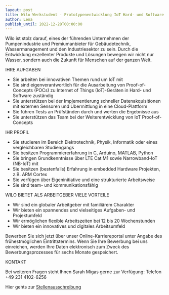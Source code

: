 ```yaml
---
layout: post
title: Wilo Werkstudent - Prototypenentwicklung IoT Hard- und Software w/m/d
author: Lena
publish_until: 2022-12-28T00:00:00
---
```


 Wilo ist stolz darauf, eines der führenden Unternehmen der Pumpenindustrie und Premiumanbieter für Gebäudetechnik, Wassermanagement und den Industriesektor zu sein. Durch die Entwicklung exzellenter Produkte und Lösungen bewegen wir nicht nur Wasser, sondern auch die Zukunft für Menschen auf der ganzen Welt.


IHRE AUFGABEN

  *  Sie arbeiten bei innovativen Themen rund um IoT mit
  *  Sie sind eigenverantwortlich für die Ausarbeitung von Proof-of-Concepts (POCs) zu Internet of Things (IoT)-Geräten in Hard- und Software zuständig
  *  Sie unterstützen bei der Implementierung schneller Datenakquisitionen mit externen Sensoren und Übermittlung in eine Cloud-Plattform
  *  Sie führen Tests an Prüfständen  durch und werten die Ergebnisse aus
  *  Sie unterstützen das Team bei der Weiterentwicklung von IoT Proof-of-Concepts


IHR PROFIL

   * Sie studieren im Bereich Elektrotechnik, Physik, Informatik oder eines vergleichbaren Studiengangs
   * Sie besitzen Programmiererfahrung in C, Arduino, MATLAB, Python
   * Sie bringen Grundkenntnisse über LTE Cat M1 sowie Narrowband-IoT (NB-IoT) mit
   * Sie besitzen (bestenfalls) Erfahrung in embedded Hardware Projekten, z.B. ARM Cortex
   * Sie verfügen über Eigeninitiative und eine strukturierte Arbeitsweise
   * Sie sind team- und kommunikationsfähig


WILO BIETET ALS ARBEITGEBER VIELE VORTEILE

   * Wir sind ein globaler Arbeitgeber mit familiärem Charakter
   * Wir bieten ein spannendes und vielseitiges Aufgaben- und Projektumfeld
   * Wir ermöglichen flexible Arbeitszeiten bei 12 bis 20 Wochenstunden
   * Wir bieten ein innovatives und digitales Arbeitsumfeld

 

Bewerben Sie sich jetzt über unser Online-Karriereportal unter Angabe des frühestmöglichen Eintrittstermins.
Wenn Sie Ihre Bewerbung bei uns einreichen, werden Ihre Daten elektronisch zum Zweck des Bewerbungsprozesses für sechs Monate gespeichert.

KONTAKT

Bei weiteren Fragen steht Ihnen Sarah Migas gerne zur Verfügung:
Telefon +49 231 4102-6256


Hier gehts zur [Stellenausschreibung](https://wilo.com/corp-resources/v12/career/FO/P7UFK026203F3VBQB688N7VU3/components/de/details.html?jobId=2487&jobTitle=Werkstudent%20-%20Prototypenentwicklung%20IoT%20Hard-%20und%20Software%20w/m/d)
